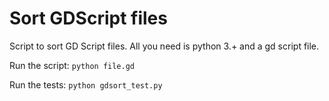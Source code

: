 # Sort GDScript files

Script to sort GD Script files. All you need is python 3.+ and a gd script file. 

Run the script: `python file.gd`

Run the tests: `python gdsort_test.py`